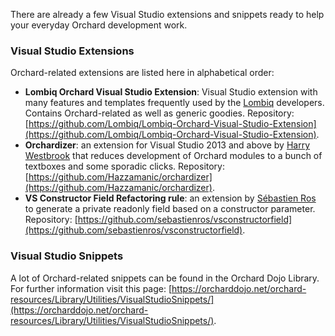 There are already a few Visual Studio extensions and snippets ready to help your everyday Orchard development work.

### Visual Studio Extensions

Orchard-related extensions are listed here in alphabetical order:

  * **Lombiq Orchard Visual Studio Extension**: Visual Studio extension with many features and templates frequently used by the [Lombiq](http://lombiq.com) developers. Contains Orchard-related as well as generic goodies. Repository: [https://github.com/Lombiq/Lombiq-Orchard-Visual-Studio-Extension](https://github.com/Lombiq/Lombiq-Orchard-Visual-Studio-Extension).
  * **Orchardizer**: an extension for Visual Studio 2013 and above by [Harry Westbrook](http://arkleseizure.net) that reduces development of Orchard modules to a bunch of textboxes and some sporadic clicks. Repository: [https://github.com/Hazzamanic/orchardizer](https://github.com/Hazzamanic/orchardizer).
  * **VS Constructor Field Refactoring rule**: an extension by [Sébastien Ros](http://sebastienros.com/) to generate a private readonly field based on a constructor parameter. Repository: [https://github.com/sebastienros/vsconstructorfield](https://github.com/sebastienros/vsconstructorfield).

### Visual Studio Snippets

A lot of Orchard-related snippets can be found in the Orchard Dojo Library. For further information visit this page: [https://orcharddojo.net/orchard-resources/Library/Utilities/VisualStudioSnippets/](https://orcharddojo.net/orchard-resources/Library/Utilities/VisualStudioSnippets/).